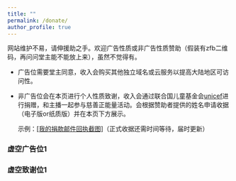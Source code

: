 ```yaml
---
title: ""
permalink: /donate/
author_profile: true
---
```


网站维护不易，请伸援助之手。欢迎广告性质或非广告性质赞助（假装有zfb二维码，再问问堂主能不能放上来），虽然不觉得有。

- 广告位需要堂主同意，收入会购买其他独立域名或云服务以提高大陆地区可访问性。
- 非广告位会在本页进行个人性质致谢，收入会通过联合国儿童基金会[unicef](https://www.unicef.org/)进行捐赠，和主播一起参与慈善正能量活动。会根据赞助者提供的姓名申请收据（电子版or纸质版）并在本页下方展示。
  
  示例：[[我的捐款邮件回执截图]](/images/donate.png)（正式收据还需时间等待，届时更新）

### 虚空广告位1

### 虚空致谢位1 
